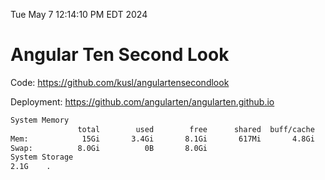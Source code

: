 Tue May  7 12:14:10 PM EDT 2024

# Angular Ten Second Look

Code: https://github.com/kusl/angulartensecondlook

Deployment: https://github.com/angularten/angularten.github.io

```bash
System Memory
               total        used        free      shared  buff/cache   available
Mem:            15Gi       3.4Gi       8.1Gi       617Mi       4.8Gi        11Gi
Swap:          8.0Gi          0B       8.0Gi
System Storage
2.1G	.
